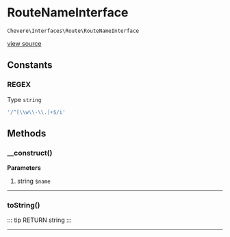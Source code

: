 # RouteNameInterface

`Chevere\Interfaces\Route\RouteNameInterface`

[view source](https://github.com/chevere/chevere/blob/master/interfaces/Route/RouteNameInterface.php)

## Constants

### REGEX

Type `string`

```php
'/^[\\w\\-\\.]+$/i'
```

## Methods

### __construct()

**Parameters**

1. string `$name`

---

### toString()

::: tip RETURN
string
:::


---

